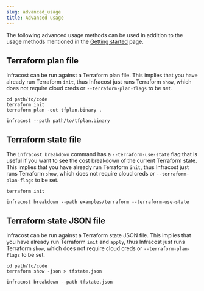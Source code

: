 ```yaml
---
slug: advanced_usage
title: Advanced usage
---
```


The following advanced usage methods can be used in addition to the usage methods mentioned in the [Getting started](/docs/#usage) page.

## Terraform plan file

Infracost can be run against a Terraform plan file. This implies that you have already run Terraform `init`, thus Infracost just runs Terraform `show`, which does not require cloud creds or `--terraform-plan-flags` to be set.

  ```shell
  cd path/to/code
  terraform init
  terraform plan -out tfplan.binary .

  infracost --path path/to/tfplan.binary
  ```

## Terraform state file

The `infracost breakdown` command has a `--terraform-use-state` flag that is useful if you want to see the cost breakdown of the current Terraform state. This implies that you have already run Terraform `init`, thus Infracost just runs Terraform `show`, which does not require cloud creds or `--terraform-plan-flags` to be set.

  ```shell
  terraform init

  infracost breakdown --path examples/terraform --terraform-use-state
  ```

## Terraform state JSON file

Infracost can be run against a Terraform state JSON file. This implies that you have already run Terraform `init` and `apply`, thus Infracost just runs Terraform `show`, which does not require cloud creds or `--terraform-plan-flags` to be set.

  ```shell
  cd path/to/code
  terraform show -json > tfstate.json

  infracost breakdown --path tfstate.json
  ```
